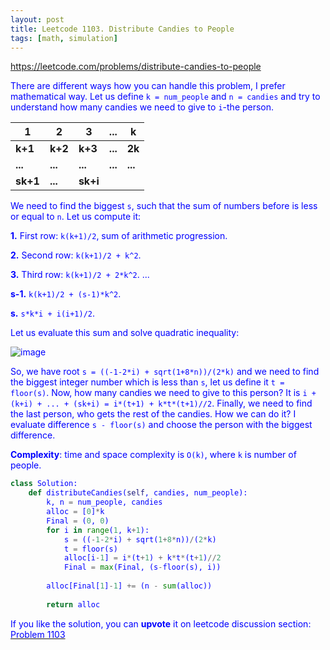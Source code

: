```yaml
---
layout: post
title: Leetcode 1103. Distribute Candies to People
tags: [math, simulation]
---
```


<a href="https://leetcode.com/problems/distribute-candies-to-people"> <font color = blue>https://leetcode.com/problems/distribute-candies-to-people

There are different ways how you can handle this problem, I prefer mathematical way. Let us define `k = num_people` and `n = candies` and try to understand how many candies we need to give to `i`-the person.  

| 1    | 2   | 3    | ... | k   |
|------|-----|------|-----|-----|
| **k+1**  | **k+2** | **k+3**  | **...** | **2k**  |
| **...**  | **...** | **...**  | **...** | **...** |
| **sk+1** | **...** | **sk+i** |     |     |

We need to find the biggest `s`, such that the sum of numbers before is less or equal to `n`. Let us compute it:

**1.** First row: `k(k+1)/2`, sum of arithmetic progression.

**2.** Second row: `k(k+1)/2 + k^2`.

**3.** Third row:  `k(k+1)/2 + 2*k^2`.
...

**s-1.** `k(k+1)/2 + (s-1)*k^2`.

**s.** `s*k*i + i(i+1)/2`.

Let us evaluate this sum and solve quadratic inequality:

![image](https://assets.leetcode.com/users/images/d526bc75-9a24-4903-a81f-361ab34dda1b_1597655950.5398853.png)


So, we have root `s = ((-1-2*i) + sqrt(1+8*n))/(2*k)` and we need to find the biggest integer number which is less than `s`, let us define it `t = floor(s)`.
Now, how many candies we need to give to this person? It is `i + (k+i) + ... + (sk+i) = i*(t+1) + k*t*(t+1)//2`. Finally, we need to find the last person, who gets the rest of the candies. How we can do it? I evaluate difference `s - floor(s)` and choose the person with the biggest difference.

**Complexity**: time and space complexity is `O(k)`, where `k` is number of people. 


```python
class Solution:
    def distributeCandies(self, candies, num_people):
        k, n = num_people, candies
        alloc = [0]*k
        Final = (0, 0)
        for i in range(1, k+1):
            s = ((-1-2*i) + sqrt(1+8*n))/(2*k)
            t = floor(s)
            alloc[i-1] = i*(t+1) + k*t*(t+1)//2
            Final = max(Final, (s-floor(s), i)) 
            
        alloc[Final[1]-1] += (n - sum(alloc))
            
        return alloc
```

If you like the solution, you can **upvote** it on leetcode discussion section:<a href="https://leetcode.com/problems/distribute-candies-to-people/discuss/796574/python-math-ok-solution-with-explanation"> <font color = blue>Problem 1103
